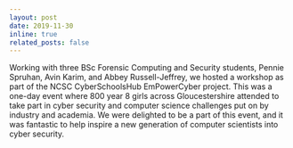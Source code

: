 ```yaml
---
layout: post
date: 2019-11-30
inline: true
related_posts: false
---
```


Working with three BSc Forensic Computing and Security students, Pennie Spruhan, Avin Karim, and Abbey Russell-Jeffrey, we hosted a workshop as part of the NCSC CyberSchoolsHub EmPowerCyber project. This was a one-day event where 800 year 8 girls across Gloucestershire attended to take part in cyber security and computer science challenges put on by industry and academia. We were delighted to be a part of this event, and it was fantastic to help inspire a new generation of computer scientists into cyber security.